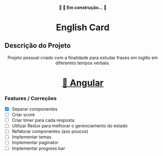 <h4 align="center"> 
	🚧  🚀 Em construção...  🚧
</h4>

<h1 align="center">English Card</h1>

## Descrição do Projeto
<p align="center">Projeto pessoal criado com a finalidade para estudar frases em inglês em diferentes tempos verbais.</p>

<h1 align="center">
    <a href="https://angular.io/">🔗 Angular</a>
</h1>

### Features / Correções

- [x] Separar componentes
- [ ] Criar score
- [ ] Criar timer para cada resposta
- [ ] Utilizar Redux para melhorar o gerenciamento do estado
- [ ] Refatorar componentes (aos poucos)
- [ ] Implementar temas
- [ ] Implementar paginator
- [ ] Implementar progress bar
